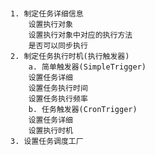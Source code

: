 #
	1. 制定任务详细信息
		设置执行对象
		设置执行对象中对应的执行方法
		是否可以同步执行
	2. 制定任务执行时机(执行触发器)
		a. 简单触发器(SimpleTrigger)
		设置任务详细
		设置任务执行时间
		设置任务执行频率
		b. 任务触发器(CronTrigger)
		设置任务详细
		设置执行时机
	3. 设置任务调度工厂
	
	